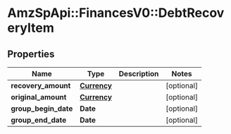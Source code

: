 # AmzSpApi::FinancesV0::DebtRecoveryItem

## Properties
Name | Type | Description | Notes
------------ | ------------- | ------------- | -------------
**recovery_amount** | [**Currency**](Currency.md) |  | [optional] 
**original_amount** | [**Currency**](Currency.md) |  | [optional] 
**group_begin_date** | **Date** |  | [optional] 
**group_end_date** | **Date** |  | [optional] 

